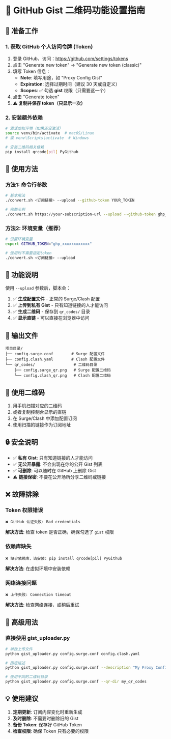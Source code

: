 # 📱 GitHub Gist 二维码功能设置指南

## 🔧 准备工作

### 1. 获取 GitHub 个人访问令牌 (Token)

1. 登录 GitHub，访问：https://github.com/settings/tokens
2. 点击 "Generate new token" → "Generate new token (classic)"
3. 填写 Token 信息：
   - **Note**: 填写用途，如 "Proxy Config Gist"
   - **Expiration**: 选择过期时间（建议 30 天或自定义）
   - **Scopes**: ✅ 勾选 **gist** 权限（只需要这一个）
4. 点击 "Generate token"
5. **⚠️ 复制并保存 token（只显示一次）**

### 2. 安装额外依赖

```bash
# 激活虚拟环境（如果还没激活）
source venv/bin/activate  # macOS/Linux
# 或 venv\Scripts\activate  # Windows

# 安装二维码相关依赖
pip install qrcode[pil] PyGithub
```

## 🚀 使用方法

### 方法1: 命令行参数
```bash
# 基本用法
./convert.sh <订阅链接> --upload --github-token YOUR_TOKEN

# 完整示例
./convert.sh https://your-subscription-url --upload --github-token ghp_xxxxxxxxxxxx
```

### 方法2: 环境变量（推荐）
```bash
# 设置环境变量
export GITHUB_TOKEN="ghp_xxxxxxxxxxxx"

# 使用时不需要指定token
./convert.sh <订阅链接> --upload
```

## 📱 功能说明

使用 `--upload` 参数后，脚本会：

1. ✅ **生成配置文件** - 正常的 Surge/Clash 配置
2. ✅ **上传到私有 Gist** - 只有知道链接的人才能访问
3. ✅ **生成二维码** - 保存到 `qr_codes/` 目录
4. ✅ **显示直链** - 可以直接在浏览器中访问

## 📁 输出文件

```
项目目录/
├── config.surge.conf        # Surge 配置文件
├── config.clash.yaml        # Clash 配置文件
└── qr_codes/                 # 二维码目录
    ├── config.surge_qr.png   # Surge 配置二维码
    └── config.clash_qr.png   # Clash 配置二维码
```

## 📱 使用二维码

1. 用手机扫描对应的二维码
2. 或者复制控制台显示的直链
3. 在 Surge/Clash 中添加配置订阅
4. 使用扫描的链接作为订阅地址

## 🔒 安全说明

- ✅ **私有 Gist**: 只有知道链接的人才能访问
- ✅ **无公开暴露**: 不会出现在你的公开 Gist 列表
- ✅ **可删除**: 可以随时在 GitHub 上删除 Gist
- ⚠️ **链接保密**: 不要在公开场所分享二维码或链接

## ❌ 故障排除

### Token 权限错误
```
❌ GitHub 认证失败: Bad credentials
```
**解决方法**: 检查 token 是否正确，确保勾选了 `gist` 权限

### 依赖库缺失
```
❌ 缺少依赖库，请安装: pip install qrcode[pil] PyGithub
```
**解决方法**: 在虚拟环境中安装依赖

### 网络连接问题
```
❌ 上传失败: Connection timeout
```
**解决方法**: 检查网络连接，或稍后重试

## 🎯 高级用法

### 直接使用 gist_uploader.py
```bash
# 单独上传文件
python gist_uploader.py config.surge.conf config.clash.yaml

# 指定描述
python gist_uploader.py config.surge.conf --description "My Proxy Config"

# 使用不同的二维码目录
python gist_uploader.py config.surge.conf --qr-dir my_qr_codes
```

## 💡 使用建议

1. **定期更新**: 订阅内容变化时重新生成
2. **及时删除**: 不需要时删除旧的 Gist
3. **备份 Token**: 保存好 GitHub Token
4. **检查权限**: 确保 Token 只有必要的权限